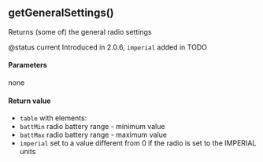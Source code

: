 <!-- This file was generated by the script. Do not edit it, any changes will be lost! -->

## getGeneralSettings()



Returns (some of) the general radio settings

@status current Introduced in 2.0.6, `imperial` added in TODO



#### Parameters

none

#### Return value

* `table` with elements:
 * `battMin` radio battery range - minimum value
 * `battMax` radio battery range - maximum value
 * `imperial` set to a value different from 0 if the radio is set to the
 IMPERIAL units



